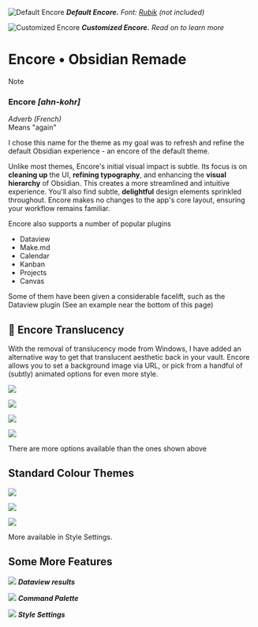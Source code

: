 ![Default Encore](<images/Pasted image 20240331001404.png>)
_**Default Encore.** Font: [Rubik](https://fonts.google.com/specimen/Rubik) (not included)_

![Customized Encore](<images/Pasted image 20240331001906.png>)
_**Customized Encore.** Read on to learn more_

# Encore • Obsidian Remade

> [!NOTE]
>
> ### **Encore** _[ahn-kohr]_
>
> _Adverb (French)_  
> Means "again"
>
> I chose this name for the theme as my goal was to refresh and refine the default Obsidian experience - an encore of the default theme.

Unlike most themes, Encore's initial visual impact is subtle. Its focus is on **cleaning up** the UI, **refining typography**, and enhancing the **visual hierarchy** of Obsidian. This creates a more streamlined and intuitive experience. You'll also find subtle, **delightful** design elements sprinkled throughout. Encore makes no changes to the app's core layout, ensuring your workflow remains familiar.

Encore also supports a number of popular plugins

- Dataview
- Make.md
- Calendar
- Kanban
- Projects
- Canvas

Some of them have been given a considerable facelift, such as the Dataview plugin (See an example near the bottom of this page)

## 👑 Encore Translucency

With the removal of translucency mode from Windows, I have added an alternative way to get that translucent aesthetic back in your vault. Encore allows you to set a background image via URL, or pick from a handful of (subtly) animated options for even more style.

![](<images/Pasted image 20240331001628.png>)

![](<images/Pasted image 20240331001644.png>)

![](<images/Pasted image 20240331001720.png>)

![](<images/Pasted image 20240331001819.png>)

There are more options available than the ones shown above

## Standard Colour Themes

![](<images/Pasted image 20240331001305.png>)

![](<images/Pasted image 20240331001551.png>)

![](<images/Pasted image 20240331001513.png>)

More available in Style Settings.

## Some More Features

![](<images/Pasted image 20240331003309.png>)
**_Dataview results_**

![](<images/Pasted image 20240331003352.png>)
**_Command Palette_**

![](<images/Pasted image 20240331003511.png>)
**_Style Settings_**
